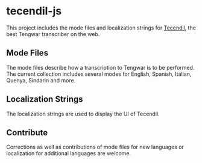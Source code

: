 # tecendil-js

This project includes the mode files and localization strings for [Tecendil](tecendil.com), the best Tengwar transcriber on the web.

## Mode Files

The mode files describe how a transcription to Tengwar is to be performed. The
current collection includes several modes for English, Spanish, Italian, Quenya, Sindarin and more.

## Localization Strings

The localization strings are used to display the UI of Tecendil.

## Contribute

Corrections as well as contributions of mode files for new languages or localization for additional languages are welcome.
